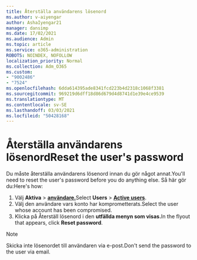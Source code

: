 ```yaml
---
title: Återställa användarens lösenord
ms.author: v-aiyengar
author: AshaIyengar21
manager: dansimp
ms.date: 17/02/2021
ms.audience: Admin
ms.topic: article
ms.service: o365-administration
ROBOTS: NOINDEX, NOFOLLOW
localization_priority: Normal
ms.collection: Adm_O365
ms.custom:
- "9002486"
- "7524"
ms.openlocfilehash: 6dda614395ade8341fcd223b4d2318c1068f3381
ms.sourcegitcommit: 969219d6dff18d86d679d4d8741d1e39e4ce9539
ms.translationtype: MT
ms.contentlocale: sv-SE
ms.lasthandoff: 03/03/2021
ms.locfileid: "50428168"
---
```

# <a name="reset-the-users-password"></a><span data-ttu-id="57753-102">Återställa användarens lösenord</span><span class="sxs-lookup"><span data-stu-id="57753-102">Reset the user's password</span></span>

<span data-ttu-id="57753-103">Du måste återställa användarens lösenord innan du gör något annat.</span><span class="sxs-lookup"><span data-stu-id="57753-103">You'll need to reset the user's password before you do anything else.</span></span> <span data-ttu-id="57753-104">Så här gör du:</span><span class="sxs-lookup"><span data-stu-id="57753-104">Here's how:</span></span>

1. <span data-ttu-id="57753-105">Välj **Aktiva**  >  **[användare.](https://go.microsoft.com/fwlink/p/?linkid=834822)**</span><span class="sxs-lookup"><span data-stu-id="57753-105">Select **Users** > **[Active users](https://go.microsoft.com/fwlink/p/?linkid=834822)**.</span></span>
1. <span data-ttu-id="57753-106">Välj den användare vars konto har komprometterats.</span><span class="sxs-lookup"><span data-stu-id="57753-106">Select the user whose account has been compromised.</span></span>
1. <span data-ttu-id="57753-107">Klicka på Återställ lösenord i den **utfällda menyn som visas.**</span><span class="sxs-lookup"><span data-stu-id="57753-107">In the flyout that appears, click **Reset password**.</span></span>

> [!NOTE]
> <span data-ttu-id="57753-108">Skicka inte lösenordet till användaren via e-post.</span><span class="sxs-lookup"><span data-stu-id="57753-108">Don't send the password to the user via email.</span></span>
